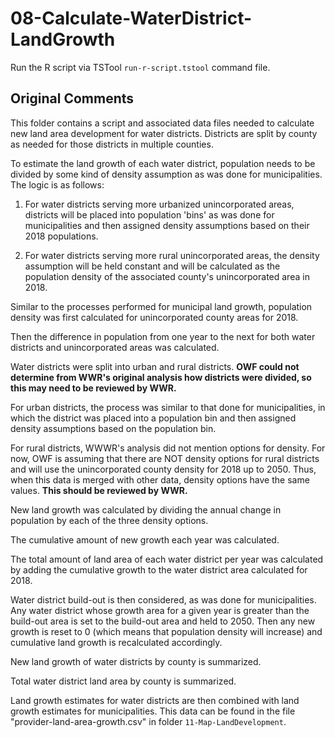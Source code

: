 # 08-Calculate-WaterDistrict-LandGrowth

Run the R script via TSTool `run-r-script.tstool` command file.

## Original Comments ##

This folder contains a script and associated data files needed to calculate new land area development for water districts. 
Districts are split by county as needed for those districts in multiple counties.

To estimate the land growth of each water district, population needs to be divided by some kind of density 
assumption as was done for municipalities.  The logic is as follows:

1. For water districts serving more urbanized unincorporated areas, districts will be placed into population 'bins' 
as was done for municipalities and then assigned density assumptions based on their 2018 populations.

2. For water districts serving more rural unincorporated areas, the density assumption will be held constant and will 
be calculated as the population density of the associated county's unincorporated area in 2018.

Similar to the processes performed for municipal land growth, population density was first calculated for unincorporated 
county areas for 2018.

Then the difference in population from one year to the next for both water districts and unincorporated areas was calculated.

Water districts were split into urban and rural districts.  **OWF could not determine from WWR's original analysis how 
districts were divided, so this may need to be reviewed by WWR.**

For urban districts, the process was similar to that done for municipalities, in which the district was placed into a 
population bin and then assigned density assumptions based on the population bin.

For rural districts, WWWR's analysis did not mention options for density.  For now, OWF is assuming that there are NOT 
density options for rural districts and will use the unincorporated county density for 2018 up to 2050.  Thus, when this 
data is merged with other data, density options have the same values.  **This should be reviewed by WWR.**

New land growth was calculated by dividing the annual change in population by each of the three density options.

The cumulative amount of new growth each year was calculated.

The total amount of land area of each water district per year was calculated by adding the cumulative growth to the 
water district area calculated for 2018.

Water district build-out is then considered, as was done for municipalities.  Any water district whose growth area for a 
given year is greater than the build-out area is set to the build-out area and held to 2050.  Then any new growth is reset 
to 0 (which means that population density will increase) and cumulative land growth is recalculated accordingly.

New land growth of water districts by county is summarized.

Total water district land area by county is summarized.

Land growth estimates for water districts are then combined with land growth estimates for municipalities.  This data 
can be found in the file "provider-land-area-growth.csv" in folder `11-Map-LandDevelopment`.

